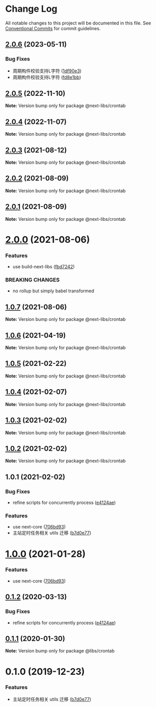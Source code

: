 # Change Log

All notable changes to this project will be documented in this file.
See [Conventional Commits](https://conventionalcommits.org) for commit guidelines.

## [2.0.6](https://github.com/easyops-cn/next-libs/compare/@next-libs/crontab@2.0.5...@next-libs/crontab@2.0.6) (2023-05-11)


### Bug Fixes

* 周期构件校验支持L字符 ([1df90e3](https://github.com/easyops-cn/next-libs/commit/1df90e38276f5e27b5fd0fd71dfd4b47e2b2dddd))
* 周期构件校验支持L字符 ([fd8e1bb](https://github.com/easyops-cn/next-libs/commit/fd8e1bb861d060d98e52b83c139535de10110c9b))





## [2.0.5](https://github.com/easyops-cn/next-libs/compare/@next-libs/crontab@2.0.4...@next-libs/crontab@2.0.5) (2022-11-10)

**Note:** Version bump only for package @next-libs/crontab





## [2.0.4](https://github.com/easyops-cn/next-libs/compare/@next-libs/crontab@2.0.3...@next-libs/crontab@2.0.4) (2022-11-07)

**Note:** Version bump only for package @next-libs/crontab





## [2.0.3](https://github.com/easyops-cn/next-libs/compare/@next-libs/crontab@2.0.2...@next-libs/crontab@2.0.3) (2021-08-12)

**Note:** Version bump only for package @next-libs/crontab





## [2.0.2](https://github.com/easyops-cn/next-libs/compare/@next-libs/crontab@2.0.1...@next-libs/crontab@2.0.2) (2021-08-09)

**Note:** Version bump only for package @next-libs/crontab

## [2.0.1](https://github.com/easyops-cn/next-libs/compare/@next-libs/crontab@2.0.0...@next-libs/crontab@2.0.1) (2021-08-09)

**Note:** Version bump only for package @next-libs/crontab

# [2.0.0](https://github.com/easyops-cn/next-libs/compare/@next-libs/crontab@1.0.7...@next-libs/crontab@2.0.0) (2021-08-06)

### Features

- use build-next-libs ([fbd7242](https://github.com/easyops-cn/next-libs/commit/fbd724251174363ac27974b1804ee5d56d6e3d7c))

### BREAKING CHANGES

- no rollup but simply babel transformed

## [1.0.7](https://github.com/easyops-cn/next-libs/compare/@next-libs/crontab@1.0.6...@next-libs/crontab@1.0.7) (2021-08-06)

**Note:** Version bump only for package @next-libs/crontab

## [1.0.6](https://github.com/easyops-cn/next-libs/compare/@next-libs/crontab@1.0.5...@next-libs/crontab@1.0.6) (2021-04-19)

**Note:** Version bump only for package @next-libs/crontab

## [1.0.5](https://github.com/easyops-cn/next-libs/compare/@next-libs/crontab@1.0.3...@next-libs/crontab@1.0.5) (2021-02-22)

**Note:** Version bump only for package @next-libs/crontab

## [1.0.4](https://github.com/easyops-cn/next-libs/compare/@next-libs/crontab@1.0.3...@next-libs/crontab@1.0.4) (2021-02-07)

**Note:** Version bump only for package @next-libs/crontab

## [1.0.3](https://github.com/easyops-cn/next-libs/compare/@next-libs/crontab@1.0.2...@next-libs/crontab@1.0.3) (2021-02-02)

**Note:** Version bump only for package @next-libs/crontab

## [1.0.2](https://github.com/easyops-cn/next-libs/compare/@next-libs/crontab@1.0.1...@next-libs/crontab@1.0.2) (2021-02-02)

**Note:** Version bump only for package @next-libs/crontab

## 1.0.1 (2021-02-02)

### Bug Fixes

- refine scripts for concurrently process ([e4124ae](https://github.com/easyops-cn/next-libs/commit/e4124ae))

### Features

- use next-core ([706bd93](https://github.com/easyops-cn/next-libs/commit/706bd93))
- 主站定时任务相关 utils 迁移 ([b7d0e77](https://github.com/easyops-cn/next-libs/commit/b7d0e77))

# [1.0.0](https://git.easyops.local/anyclouds/next-libs/compare/@libs/crontab@0.1.2...@libs/crontab@1.0.0) (2021-01-28)

### Features

- use next-core ([706bd93](https://git.easyops.local/anyclouds/next-libs/commits/706bd93))

## [0.1.2](https://git.easyops.local/anyclouds/next-libs/compare/@libs/crontab@0.1.1...@libs/crontab@0.1.2) (2020-03-13)

### Bug Fixes

- refine scripts for concurrently process ([e4124ae](https://git.easyops.local/anyclouds/next-libs/commits/e4124ae))

## [0.1.1](https://git.easyops.local/anyclouds/next-libs/compare/@libs/crontab@0.1.0...@libs/crontab@0.1.1) (2020-01-30)

**Note:** Version bump only for package @libs/crontab

# 0.1.0 (2019-12-23)

### Features

- 主站定时任务相关 utils 迁移 ([b7d0e77](https://git.easyops.local/anyclouds/next-libs/commits/b7d0e77))

